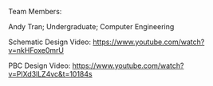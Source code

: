 Team Members:

Andy Tran; Undergraduate; Computer Engineering 

Schematic Design Video: https://www.youtube.com/watch?v=nkHFoxe0mrU

PBC Design Video: https://www.youtube.com/watch?v=PlXd3lLZ4vc&t=10184s
